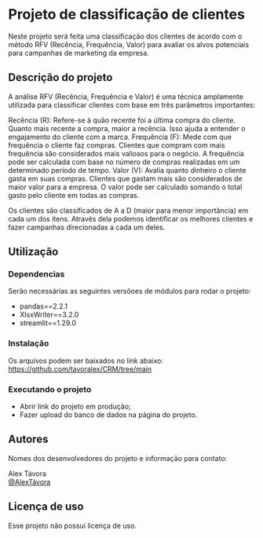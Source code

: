 # Projeto de classificação de clientes

Neste projeto será feita uma classificação dos clientes de acordo com o método RFV (Recência, Frequência, Valor) para avaliar os alvos potenciais para campanhas de marketing da empresa.

## Descrição do projeto

A análise RFV (Recência, Frequência e Valor) é uma técnica amplamente utilizada para classificar clientes com base em três parâmetros importantes:

Recência (R): Refere-se à quão recente foi a última compra do cliente. Quanto mais recente a compra, maior a recência. Isso ajuda a entender o engajamento do cliente com a marca.
Frequência (F): Mede com que frequência o cliente faz compras. Clientes que compram com mais frequência são considerados mais valiosos para o negócio. A frequência pode ser calculada com base no número de compras realizadas em um determinado período de tempo.
Valor (V): Avalia quanto dinheiro o cliente gasta em suas compras. Clientes que gastam mais são considerados de maior valor para a empresa. O valor pode ser calculado somando o total gasto pelo cliente em todas as compras.

Os clientes são classificados de A a D (maior para menor importância) em cada um dos itens. Através dela podemos identificar os melhores clientes e fazer campanhas direcionadas a cada um deles.

## Utilização

### Dependencias

Serão necessárias as seguintes versõoes de módulos para rodar o projeto:

* pandas==2.2.1
* XlsxWriter==3.2.0
* streamlit==1.29.0

### Instalação

Os arquivos podem ser baixados no link abaixo:
https://github.com/tavoralex/CRM/tree/main


### Executando o projeto

* Abrir link do projeto em produção;
* Fazer upload do banco de dados na página do projeto.

## Autores

Nomes dos desenvolvedores do projeto e informação para contato:

Alex Távora  
[@AlexTávora](https://www.linkedin.com/in/alex-t%C3%A1vora-1b7488116/)


## Licença de uso

Esse projeto não possui licença de uso.
